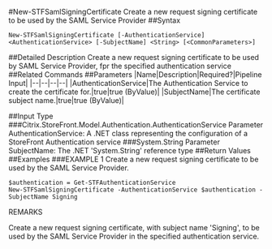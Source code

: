 #New-STFSamlSigningCertificate
Create a new request signing certificate to be used by the SAML Service Provider
##Syntax
```New-STFSamlSigningCertificate [-AuthenticationService] <AuthenticationService> [-SubjectName] <String> [<CommonParameters>]
```
##Detailed Description
Create a new request signing certificate to be used by SAML Service Provider, fpr the specified authentication service
##Related Commands
##Parameters
|Name|Description|Required?|Pipeline Input||--|--|--|--||AuthenticationService|The Authentication Service to create the certificate for.|true|true (ByValue)||SubjectName|The certificate subject name.|true|true (ByValue)|##Input Type
###Citrix.StoreFront.Model.Authentication.AuthenticationService
Parameter AuthenticationService: A .NET class representing the configuration of a StoreFront Authentication service
###System.String
Parameter SubjectName: The .NET 'System.String' reference type
##Return Values
##Examples
###EXAMPLE 1 Create a new request signing certificate to be used by the SAML Service Provider.
```$authentication = Get-STFAuthenticationService
New-STFSamlSigningCertificate -AuthenticationService $authentication -SubjectName Signing
```
REMARKS

Create a new request signing certificate, with subject name 'Signing', to be used by the SAML Service Provider in the
specified authentication service.

